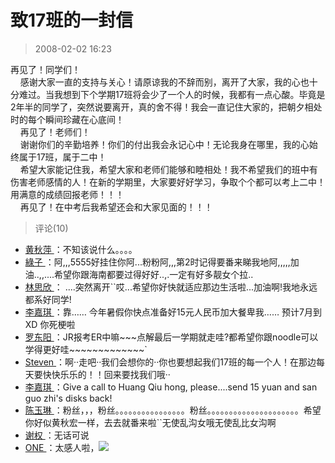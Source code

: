# 致17班的一封信
> 2008-02-02 16:23


再见了！同学们！  
    感谢大家一直的支持与关心！请原谅我的不辞而别，离开了大家，我的心也十分难过。当我想到下个学期17班将会少了一个人的时候，我都有一点心酸。毕竟是2年半的同学了，突然说要离开，真的舍不得！我会一直记住大家的，把朝夕相处时的每个瞬间珍藏在心底间！  
    再见了！老师们！  
    谢谢你们的辛勤培养！你们的付出我会永记心中！无论我身在哪里，我的心始终属于17班，属于二中！  
    希望大家能记住我，希望大家和老师们能够和睦相处！我不希望我们的班中有伤害老师感情的人！在新的学期里，大家要好好学习，争取个个都可以考上二中！用满意的成绩回报老师！！！  
    再见了！在中考后我希望还会和大家见面的！！！
> 评论(10)


* [黄秋萍 ](https://user.qzone.qq.com/328111878)：不知该说什么。。。。 
* [綠子 ](https://user.qzone.qq.com/565090374)：阿,,,5555好挂住你阿...粉粉阿,,,第2时记得要番来睇我地阿,,,,,加油..,,....希望你跟海南都要过得好好..,.一定有好多靓女个拉.. 
* [林思欣 ](https://user.qzone.qq.com/553053833)：  ....突然离开``哎...希望你好快就适应那边生活啦...加油啊!我地永远都系好同学! 
* [李嘉琪 ](https://user.qzone.qq.com/505472883)：靠…… 今年暑假你快点准备好15元人民币加大餐卑我…… 预计7月到XD 你死梗啦 
* [罗东阳 ](https://user.qzone.qq.com/270747970)：JR报考ER中嘛\~\~~点解最后一学期就走哇?都希望你跟noodle可以学得更好哇\~\~\~\~\~\~\~\~\~\~\~\~~` 
* [Steven ](https://user.qzone.qq.com/244840780)：啊··走吧··我们会想你的··你也要想起我们17班的每一个人！在那边每天要快快乐乐的！！回来要找我们哦·· 
* [李嘉琪 ](https://user.qzone.qq.com/505472883)：Give a call to Huang Qiu hong, please....send 15 yuan and san guo zhi's disks back! 
* [陈玉琳 ](https://user.qzone.qq.com/414040776)：粉丝，，，粉丝。。。。。。。。。。。。。。。。粉丝。。。。。。。。。。。。。。。。。。。。。希望你好似黄秋宏一样，去去就番来啦``无使乱沟女哦无使乱比女沟啊 
* [谢权 ](https://user.qzone.qq.com/190460091)：无话可说 
* [ONE ](https://user.qzone.qq.com/675098402)：太感人啦，![](https://pan.4a1801.life/d/Onedrive-4A1801/%E4%B8%AA%E4%BA%BA%E5%BB%BA%E7%AB%99/assets/Qzone/Common/images/e109.gif) 